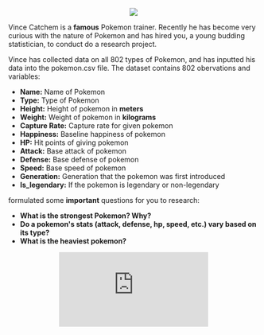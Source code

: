 <p align="center"> <img class="prof" src="https://MerrickMath.github.io/MerrickMath.github.io-PythonProject/PythonL.png">   </p>

Vince Catchem is a **famous** Pokemon trainer. Recently he has become very curious with the nature of Pokemon and has hired you, a young budding statistician, to conduct do a research project. 

Vince has collected data on all 802 types of Pokemon, and has inputted his data into the pokemon.csv file. The dataset contains 802 obervations and  variables:
* **Name:** Name of Pokemon 
* **Type:** Type of Pokemon 
* **Height:** Height of pokemon in **meters**
* **Weight:** Weight of pokemon in **kilograms**
* **Capture Rate:** Capture rate for given pokemon
* **Happiness:** Baseline happiness of pokemon
* **HP:** Hit points of giving pokemon
* **Attack:** Base attack of pokemon 
* **Defense:** Base defense of pokemon 
* **Speed:** Base speed of pokemon 
* **Generation:** Generation that the pokemon was first introduced
* **Is_legendary:** If the pokemon is legendary or non-legendary 


formulated some **important** questions for you to research:
* **What is the strongest Pokemon? Why?** 
* **Do a pokemon's stats (attack, defense, hp, speed, etc.) vary based on its type?** 
* **What is the heaviest pokemon?**

<p align="center"> 
  <iframe src="https://www.youtube.com/embed/6xKWiCMKKJg" frameborder="0" allow="accelerometer; autoplay; encrypted-media; gyroscope; picture-in-picture" allowfullscreen class="frame"></iframe> </p>


